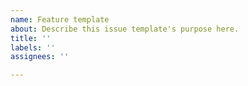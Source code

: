 ```yaml
---
name: Feature template
about: Describe this issue template's purpose here.
title: ''
labels: ''
assignees: ''

---
```



